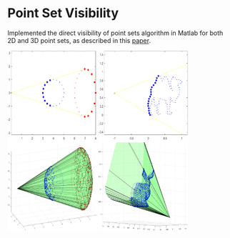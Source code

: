 # Point Set Visibility

Implemented the direct visibility of point sets algorithm in Matlab for both 2D and 3D point sets, as described in this [paper]( https://www.weizmann.ac.il/math/ronen/sites/math.ronen/files/uploads/katz_tal_basri_-_direct_visibility_of_point_sets.pdf).

<img src="./images/2d_circle.png" width="200" height="200" />
<img src="./images/2d_camel.png" width="200" height="200" />
<img src="./images/3d_sphere.png" width="200" height="200" />
<img src="./images/3d_bunny.png" width="200" height="200" />

